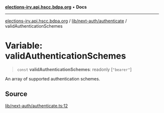 [**elections-irv.api.hscc.bdpa.org**](../../../../README.md) • **Docs**

***

[elections-irv.api.hscc.bdpa.org](../../../../README.md) / [lib/next-auth/authenticate](../README.md) / validAuthenticationSchemes

# Variable: validAuthenticationSchemes

> `const` **validAuthenticationSchemes**: readonly [`"bearer"`]

An array of supported authentication schemes.

## Source

[lib/next-auth/authenticate.ts:12](https://github.com/Xunnamius/elections_irv.api.hscc.bdpa.org/blob/c917ea60595d63d322e4038beb12d08f7d64cdd2/lib/next-auth/authenticate.ts#L12)
